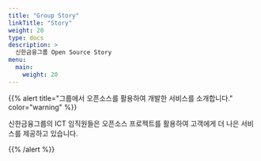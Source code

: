 ```yaml
---
title: "Group Story"
linkTitle: "Story"
weight: 20
type: docs
description: >
  신한금융그룹 Open Source Story
menu:
  main:
    weight: 20
---
```


{{% alert title="그룹에서 오픈소스를 활용하여 개발한 서비스를 소개합니다." color="warning" %}}

신한금융그룹의 ICT 임직원들은 오픈소스 프로젝트를 활용하여 고객에게 더 나은 서비스를 제공하고 있습니다.

{{% /alert %}}